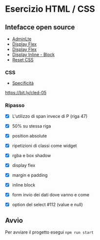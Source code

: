 # Esercizio HTML / CSS

## Intefacce open source
- [AdminLte](https://adminlte.io/themes/v3/index.html)
- [Display Flex](https://css-tricks.com/almanac/properties/j/justify-content/)
- [Display Flex](https://css-tricks.com/snippets/css/a-guide-to-flexbox/)
- [Display Inline - Block](https://www.digitalocean.com/community/tutorials/css-display-inline-vs-inline-block)
- [Reset CSS](https://andy-bell.co.uk/a-modern-css-reset/)

### CSS
- [Specificità](https://specificity.keegan.st/)

https://bit.ly/cled-05


### Ripasso

- [x] L'utilizzo di span invece di P (riga 47)
- [x] 50% su stessa riga
- [x] position absolute
- [x] ripetizioni di classi come widget
- [x] rgba e box shadow
- [x] display flex
- [x] margin e padding
- [x] inline block
- [x] form invio dei dati dove vanno e come
- [x] option del select #112 (value e null)


## Avvio
Per avviare il progetto esegui
`npm run start`